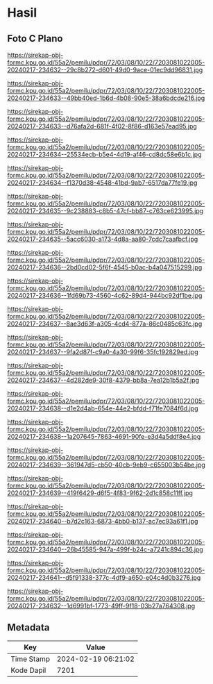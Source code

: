 # Hasil

## Foto C Plano

https://sirekap-obj-formc.kpu.go.id/55a2/pemilu/pdpr/72/03/08/10/22/7203081022005-20240217-234632--29c8b272-d601-49d0-9ace-01ec9dd96831.jpg

https://sirekap-obj-formc.kpu.go.id/55a2/pemilu/pdpr/72/03/08/10/22/7203081022005-20240217-234633--49bb40ed-1b6d-4b08-90e5-38a6bdcde216.jpg

https://sirekap-obj-formc.kpu.go.id/55a2/pemilu/pdpr/72/03/08/10/22/7203081022005-20240217-234633--d76afa2d-681f-4f02-8f86-d163e57ead95.jpg

https://sirekap-obj-formc.kpu.go.id/55a2/pemilu/pdpr/72/03/08/10/22/7203081022005-20240217-234634--25534ecb-b5e4-4d19-af46-cd8dc58e6b1c.jpg

https://sirekap-obj-formc.kpu.go.id/55a2/pemilu/pdpr/72/03/08/10/22/7203081022005-20240217-234634--f1370d38-4548-41bd-9ab7-6517da77fe19.jpg

https://sirekap-obj-formc.kpu.go.id/55a2/pemilu/pdpr/72/03/08/10/22/7203081022005-20240217-234635--9c238883-c8b5-47cf-bb87-c763ce623995.jpg

https://sirekap-obj-formc.kpu.go.id/55a2/pemilu/pdpr/72/03/08/10/22/7203081022005-20240217-234635--5acc6030-a173-4d8a-aa80-7cdc7caafbcf.jpg

https://sirekap-obj-formc.kpu.go.id/55a2/pemilu/pdpr/72/03/08/10/22/7203081022005-20240217-234636--2bd0cd02-5f6f-4545-b0ac-b4a047515299.jpg

https://sirekap-obj-formc.kpu.go.id/55a2/pemilu/pdpr/72/03/08/10/22/7203081022005-20240217-234636--1fd69b73-4560-4c62-89d4-944bc92df1be.jpg

https://sirekap-obj-formc.kpu.go.id/55a2/pemilu/pdpr/72/03/08/10/22/7203081022005-20240217-234637--8ae3d63f-a305-4cd4-877a-86c0485c63fc.jpg

https://sirekap-obj-formc.kpu.go.id/55a2/pemilu/pdpr/72/03/08/10/22/7203081022005-20240217-234637--9fa2d87f-c9a0-4a30-99f6-35fc192829ed.jpg

https://sirekap-obj-formc.kpu.go.id/55a2/pemilu/pdpr/72/03/08/10/22/7203081022005-20240217-234637--4d282de9-30f8-4379-bb8a-7ea12b1b5a2f.jpg

https://sirekap-obj-formc.kpu.go.id/55a2/pemilu/pdpr/72/03/08/10/22/7203081022005-20240217-234638--d1e2d4ab-654e-44e2-bfdd-f71fe7084f6d.jpg

https://sirekap-obj-formc.kpu.go.id/55a2/pemilu/pdpr/72/03/08/10/22/7203081022005-20240217-234638--1a207645-7863-4691-90fe-e3d4a5ddf8e4.jpg

https://sirekap-obj-formc.kpu.go.id/55a2/pemilu/pdpr/72/03/08/10/22/7203081022005-20240217-234639--361947d5-cb50-40cb-9eb9-c655003b54be.jpg

https://sirekap-obj-formc.kpu.go.id/55a2/pemilu/pdpr/72/03/08/10/22/7203081022005-20240217-234639--419f6429-d6f5-4f83-9f62-2d1c858c11ff.jpg

https://sirekap-obj-formc.kpu.go.id/55a2/pemilu/pdpr/72/03/08/10/22/7203081022005-20240217-234640--b7d2c163-6873-4bb0-b137-ac7ec93a61f1.jpg

https://sirekap-obj-formc.kpu.go.id/55a2/pemilu/pdpr/72/03/08/10/22/7203081022005-20240217-234640--26b45585-947a-499f-b24c-a7241c894c36.jpg

https://sirekap-obj-formc.kpu.go.id/55a2/pemilu/pdpr/72/03/08/10/22/7203081022005-20240217-234641--d5f91338-377c-4df9-a650-e04c4d0b3276.jpg

https://sirekap-obj-formc.kpu.go.id/55a2/pemilu/pdpr/72/03/08/10/22/7203081022005-20240217-234632--1d6991bf-1773-49ff-9f18-03b27a764308.jpg


## Metadata

| Key        | Value               |
| ---------- | ------------------- |
| Time Stamp | 2024-02-19 06:21:02 |
| Kode Dapil | 7201                |



